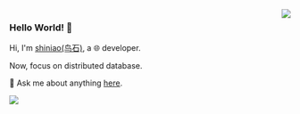 <img align='right' src='https://github-readme-stats.vercel.app/api?username=shiniao&show_icons=true&&theme=default&hide=["contribs"]&&hide_title=true' /> 

### Hello World! 👋

Hi, I'm [shiniao(鸟石)](https://shiniao.fun/), a 🌐 developer.

Now, focus on distributed database.

💬 Ask me about anything [here](https://github.com/shiniao/shiniao/issues).

![](https://visitor-badge.laobi.icu/badge?page_id=shiniao.shiniao)



<!--

[![stat](https://github-readme-stats.vercel.app/api?username=shiniao&show_icons=true&&theme=default&hide=["contribs"])](https://github.com/shiniao)

[![Top Langs](https://github-readme-stats.vercel.app/api/top-langs/?username=shiniao&layout=compact)](https://github.com/shiniao)

<details>
<summary>CLICK ME</summary>

![ip test](https://ip.ntrqq.net/images/yosuga.png?wd=JTIw&r=f7eppzl6j6)
</details>

-->
